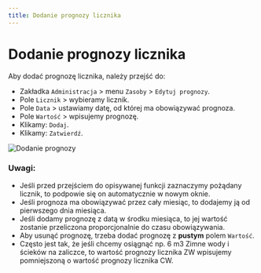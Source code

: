 ```yaml
---
title: Dodanie prognozy licznika
---
```

# Dodanie prognozy licznika

Aby dodać prognozę licznika, należy przejść do:

- Zakładka `Administracja` > menu `Zasoby` > `Edytuj prognozy`.
- Pole `Licznik` > wybieramy licznik.
- Pole `Data` > ustawiamy datę, od której ma obowiązywać prognoza.
- Pole `Wartość` > wpisujemy prognozę.
- Klikamy: `Dodaj`.
- Klikamy: `Zatwierdź`.

![Dodanie prognozy](dodanieprognozy.gif)

### Uwagi:

- Jeśli przed przejściem do opisywanej funkcji zaznaczymy pożądany licznik, to podpowie się on automatycznie w nowym oknie.
- Jeśli prognoza ma obowiązywać przez cały miesiąc, to dodajemy ją od pierwszego dnia miesiąca.
- Jeśli dodamy prognozę z datą w środku miesiąca, to jej wartość zostanie przeliczona proporcjonalnie do czasu obowiązywania.
- Aby usunąć prognozę, trzeba dodać prognozę z **pustym** polem `Wartość`.
- Często jest tak, że jeśli chcemy osiągnąć np. 6 m3 Zimne wody i ścieków na zaliczce, to wartość prognozy licznika ZW wpisujemy pomniejszoną o wartość prognozy licznika CW.